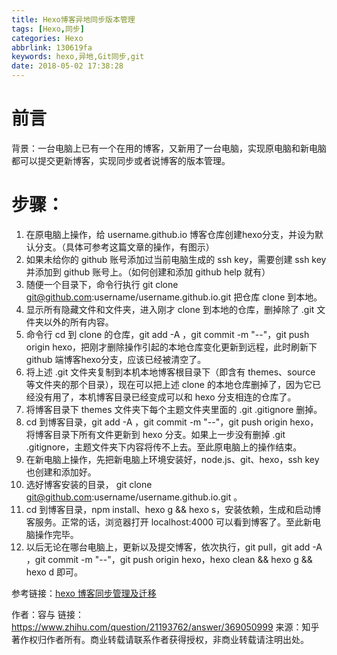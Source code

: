 ```yaml
---
title: Hexo博客异地同步版本管理
tags: [Hexo,同步]
categories: Hexo
abbrlink: 130619fa
keywords: hexo,异地,Git同步,git
date: 2018-05-02 17:38:28
---
```

# 前言
背景：一台电脑上已有一个在用的博客，又新用了一台电脑，实现原电脑和新电脑都可以提交更新博客，实现同步或者说博客的版本管理。
<!-- more -->

# 步骤：
1. 在原电脑上操作，给 username.github.io 博客仓库创建hexo分支，并设为默认分支。（具体可参考这篇文章的操作，有图示）
2. 如果未给你的 github 账号添加过当前电脑生成的 ssh key，需要创建 ssh key 并添加到 github 账号上。（如何创建和添加 github help 就有）
3. 随便一个目录下，命令行执行 git clone git@github.com:username/username.github.io.git 把仓库 clone 到本地。
4. 显示所有隐藏文件和文件夹，进入刚才 clone 到本地的仓库，删掉除了 .git 文件夹以外的所有内容。
5. 命令行 cd 到 clone 的仓库，git add -A ，git commit -m "--"，git push origin hexo，把刚才删除操作引起的本地仓库变化更新到远程，此时刷新下 github 端博客hexo分支，应该已经被清空了。
6. 将上述 .git 文件夹复制到本机本地博客根目录下（即含有 themes、source 等文件夹的那个目录），现在可以把上述 clone 的本地仓库删掉了，因为它已经没有用了，本机博客目录已经变成可以和 hexo 分支相连的仓库了。
7. 将博客目录下 themes 文件夹下每个主题文件夹里面的 .git .gitignore 删掉。 
8. cd 到博客目录，git add -A ，git commit -m "--"，git push origin hexo，将博客目录下所有文件更新到 hexo 分支。如果上一步没有删掉 .git .gitignore，主题文件夹下内容将传不上去。至此原电脑上的操作结束。
9. 在新电脑上操作，先把新电脑上环境安装好，node.js、git、hexo，ssh key 也创建和添加好。
10. 选好博客安装的目录， git clone git@github.com:username/username.github.io.git 。
11. cd 到博客目录，npm install、hexo g && hexo s，安装依赖，生成和启动博客服务。正常的话，浏览器打开 localhost:4000 可以看到博客了。至此新电脑操作完毕。
12. 以后无论在哪台电脑上，更新以及提交博客，依次执行，git pull，git add -A ，git commit -m "--"，git push origin hexo，hexo clean && hexo g && hexo d 即可。

参考链接：[hexo 博客同步管理及迁移][1]

[1]: https://link.zhihu.com/?target=https%3A//www.jianshu.com/p/fceaf373d797


作者：容与
链接：https://www.zhihu.com/question/21193762/answer/369050999
来源：知乎
著作权归作者所有。商业转载请联系作者获得授权，非商业转载请注明出处。
